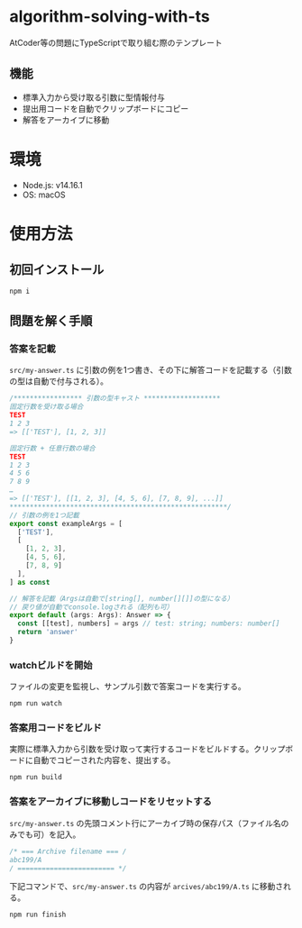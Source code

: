 # algorithm-solving-with-ts
AtCoder等の問題にTypeScriptで取り組む際のテンプレート

## 機能
- 標準入力から受け取る引数に型情報付与
- 提出用コードを自動でクリップボードにコピー
- 解答をアーカイブに移動

# 環境
- Node.js: v14.16.1
- OS: macOS

# 使用方法

## 初回インストール
```
npm i
```

## 問題を解く手順

### 答案を記載
`src/my-answer.ts` に引数の例を1つ書き、その下に解答コードを記載する（引数の型は自動で付与される）。

```ts
/***************** 引数の型キャスト *******************
固定行数を受け取る場合
TEST
1 2 3
=> [['TEST'], [1, 2, 3]]

固定行数 + 任意行数の場合
TEST
1 2 3
4 5 6
7 8 9
…
=> [['TEST'], [[1, 2, 3], [4, 5, 6], [7, 8, 9], ...]]
******************************************************/
// 引数の例を1つ記載
export const exampleArgs = [
  ['TEST'],
  [
    [1, 2, 3],
    [4, 5, 6],
    [7, 8, 9]
  ],
] as const

// 解答を記載（Argsは自動で[string[], number[][]]の型になる）
// 戻り値が自動でconsole.logされる（配列も可）
export default (args: Args): Answer => {
  const [[test], numbers] = args // test: string; numbers: number[]
  return 'answer'
}
```

### watchビルドを開始
ファイルの変更を監視し、サンプル引数で答案コードを実行する。
```
npm run watch
```

### 答案用コードをビルド
実際に標準入力から引数を受け取って実行するコードをビルドする。クリップボードに自動でコピーされた内容を、提出する。
```
npm run build
```

### 答案をアーカイブに移動しコードをリセットする
`src/my-answer.ts` の先頭コメント行にアーカイブ時の保存パス（ファイル名のみでも可）を記入。

```ts
/* === Archive filename === /
abc199/A
/ ======================== */
```

下記コマンドで、`src/my-answer.ts` の内容が `arcives/abc199/A.ts` に移動される。
```
npm run finish
```
